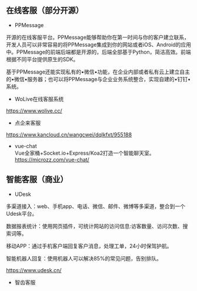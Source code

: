 



## 在线客服（部分开源）

* PPMessage

开源的在线客服平台。PPMessage能够帮助你在第一时间与你的客户建立联系，开发人员可以非常容易的将PPMessage集成到你的网站或者iOS、Android的应用中。PPMessage的前端后端都是开源的，后端全部基于Python，简洁高效。前端根据不同平台提供原生的SDK。

基于PPMessage还能实现私有的•微信•功能，在企业内部或者私有云上建立自主的•微信•服务器；也可以将PPMessage与企业业务系统整合，实现自建的•钉钉•系统。

* WoLive在线客服系统

https://www.wolive.cc/

* 点企来客服

https://www.kancloud.cn/wangcwei/dqlkfxt/955188

* vue-chat  
Vue全家桶+Socket.io+Express/Koa2打造一个智能聊天室。 https://microzz.com/vue-chat/

## 智能客服（商业）

* UDesk


多渠道接入：web、手机app、电话、微信、邮件、微博等多渠道，整合到一个Udesk平台。

数据报表统计：使用网页插件，可统计网站的访问信息:访客数量、访问次数、搜索词等。

移动APP：通过手机客户端回复客户消息，处理工单，24小时保驾护航。

智能机器人回复：使用机器人可以解决85%的常见问题，告别排队。

https://www.udesk.cn/

* 智齿客服
